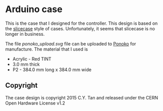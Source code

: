 # Arduino case

This is the case that I designed for the controller. This design is based on the [slicecase](http://www.slicecase.com) style of cases. Unfortunately, it seems that slicecase is no longer in business.

The file *ponoko_upload.svg* file can be uploaded to [Ponoko](http://www.ponoko.com) for manufacture. The material that I used is

* Acrylic - Red TINT
* 3.0 mm thick
* P2 - 384.0 mm long x 384.0 mm wide

## Copyright

The case design is copyright 2015 C.Y. Tan and released under the CERN Open Hardware License v1.2


